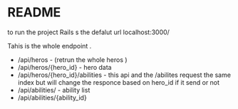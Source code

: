 # README

to run the project 
Rails s 
the defalut url 
localhost:3000/

Tahis is the whole endpoint . 

- /api/heros - (retrun the whole heros )
- /api/heros/{hero_id} - hero data
- /api/heros/{hero_id}/abilities - this api and the /abilites request the same index but will change the responce based on hero_id if it send or not 
- /api/abilities/ - ability list
- /api/abilities/{ability_id}
